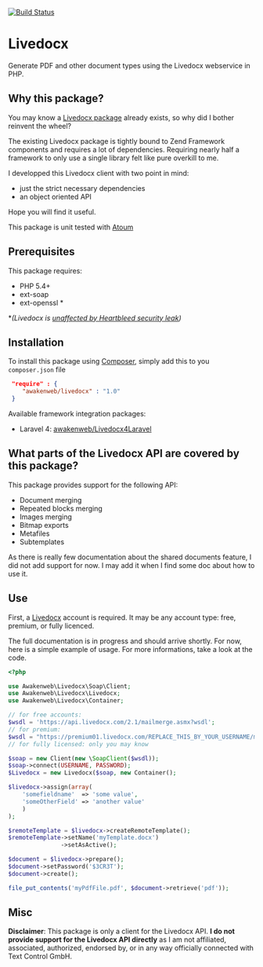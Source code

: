 [![Build Status](https://travis-ci.org/awakenweb/livedocx.svg?branch=master)](https://travis-ci.org/awakenweb/livedocx)

Livedocx
========
Generate PDF and other document types using the Livedocx webservice in PHP.

Why this package?
-----------------

You may know a [Livedocx package](https://github.com/zendframework/ZendService_LiveDocx) already exists, so why did I bother reinvent the wheel?

The existing Livedocx package is tightly bound to Zend Framework components and requires a lot of dependencies. Requiring nearly half a framework to only use a single library felt like pure overkill to me.

I developped this Livedocx client with two point in mind:

* just the strict necessary dependencies
* an object oriented API

Hope you will find it useful.

This package is unit tested with [Atoum](https://github.com/atoum/atoum)

Prerequisites
-------------

This package requires:

* PHP 5.4+
* ext-soap
* ext-openssl *

*_(Livedocx is [unaffected by Heartbleed security leak](https://filippo.io/Heartbleed/#api.livedocx.com))_

Installation
------------

To install this package using [Composer](https://getcomposer.org/), simply add this to you `composer.json` file
```json
 "require" : {
    "awakenweb/livedocx" : "1.0"
 }
```

Available framework integration packages: 
* Laravel 4: [awakenweb/Livedocx4Laravel](https://github.com/awakenweb/livedocx4laravel)

What parts of the Livedocx API are covered by this package?
-----------------------------------------------------------

This package provides support for the following API:

* Document merging
* Repeated blocks merging
* Images merging
* Bitmap exports
* Metafiles
* Subtemplates

As there is really few documentation about the shared documents feature, I did not add support for now. I may add it when I find some doc about how to use it.

Use
---

First, a [Livedocx](http://www.livedocx.com/) account is required. It may be any account type: free, premium, or fully licenced.

The full documentation is in progress and should arrive shortly. For now, here is a simple example of usage. For more informations, take a look at the code.

```php
<?php

use Awakenweb\Livedocx\Soap\Client;
use Awakenweb\Livedocx\Livedocx;
use Awakenweb\Livedocx\Container;

// for free accounts:
$wsdl = 'https://api.livedocx.com/2.1/mailmerge.asmx?wsdl';
// for premium:
$wsdl = "https://premium01.livedocx.com/REPLACE_THIS_BY_YOUR_USERNAME/mailmerge.asmx?WSDL"
// for fully licensed: only you may know

$soap = new Client(new \SoapClient($wsdl));
$soap->connect(USERNAME, PASSWORD);
$Livedocx = new Livedocx($soap, new Container();

$livedocx->assign(array(
    'somefieldname'  => 'some value',
    'someOtherField' => 'another value'
    )
);

$remoteTemplate = $livedocx->createRemoteTemplate();
$remoteTemplate->setName('myTemplate.docx')
               ->setAsActive();

$document = $livedocx->prepare();
$document->setPassword('$3CR3T');
$document->create();

file_put_contents('myPdfFile.pdf', $document->retrieve('pdf'));
```

Misc
----
__Disclaimer__:
This package is only a client for the Livedocx API.
__I do not provide support for the Livedocx API directly__ as I am not affiliated, associated, authorized, endorsed by, or in any way officially connected with Text Control GmbH.
